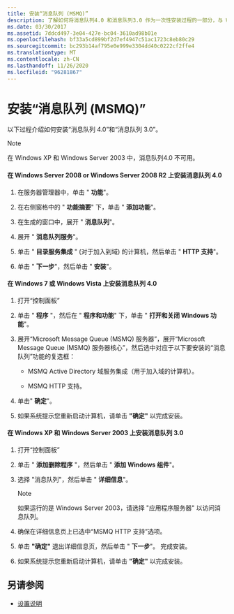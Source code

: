 ```yaml
---
title: 安装“消息队列 (MSMQ)”
description: 了解如何将消息队列4.0 和消息队列3.0 作为一次性安装过程的一部分，与 WFC 示例一起使用。
ms.date: 03/30/2017
ms.assetid: 7ddcd497-3e04-427e-bc04-3610ad98b01e
ms.openlocfilehash: bf33a5cd899bf2d7ef4947c51ac1723c8eb80c29
ms.sourcegitcommit: bc293b14af795e0e999e3304dd40c0222cf2ffe4
ms.translationtype: MT
ms.contentlocale: zh-CN
ms.lasthandoff: 11/26/2020
ms.locfileid: "96281867"
---
```

# <a name="installing-message-queuing-msmq"></a>安装“消息队列 (MSMQ)”

以下过程介绍如何安装“消息队列 4.0”和“消息队列 3.0”。  
  
> [!NOTE]
> 在 Windows XP 和 Windows Server 2003 中，消息队列4.0 不可用。  
  
#### <a name="to-install-message-queuing-40-on-windows-server-2008-or-windows-server-2008-r2"></a>在 Windows Server 2008 or Windows Server 2008 R2 上安装消息队列 4.0  
  
1. 在服务器管理器中，单击 " **功能**"。  
  
2. 在右侧窗格中的 " **功能摘要**" 下，单击 " **添加功能**"。  
  
3. 在生成的窗口中，展开 " **消息队列**"。  
  
4. 展开 " **消息队列服务**"。  
  
5. 单击 " **目录服务集成** " (对于加入到域) 的计算机，然后单击 " **HTTP 支持**"。  
  
6. 单击 " **下一步**"，然后单击 " **安装**"。  
  
#### <a name="to-install-message-queuing-40-on-windows-7-or-windows-vista"></a>在 Windows 7 或 Windows Vista 上安装消息队列 4.0  
  
1. 打开“控制面板”  
  
2. 单击 " **程序** "，然后在 " **程序和功能**" 下，单击 " **打开和关闭 Windows 功能**"。  
  
3. 展开“Microsoft Message Queue (MSMQ) 服务器”，展开“Microsoft Message Queue (MSMQ) 服务器核心”，然后选中对应于以下要安装的“消息队列”功能的复选框：  
  
    - MSMQ Active Directory 域服务集成（用于加入域的计算机）。  
  
    - MSMQ HTTP 支持。  
  
4. 单击" **确定**"。  
  
5. 如果系统提示您重新启动计算机，请单击 **"确定"** 以完成安装。  
  
#### <a name="to-install-message-queuing-30-on-windows-xp-and-windows-server-2003"></a>在 Windows XP 和 Windows Server 2003 上安装消息队列 3.0  
  
1. 打开“控制面板”  
  
2. 单击 " **添加删除程序** "，然后单击 " **添加 Windows 组件**"。  
  
3. 选择 "消息队列"，然后单击 " **详细信息**"。  
  
    > [!NOTE]
    > 如果运行的是 Windows Server 2003，请选择 "应用程序服务器" 以访问消息队列。  
  
4. 确保在详细信息页上已选中“MSMQ HTTP 支持”选项。  
  
5. 单击 **"确定"** 退出详细信息页，然后单击 " **下一步**"。 完成安装。  
  
6. 如果系统提示您重新启动计算机，请单击 **"确定"** 以完成安装。  
  
## <a name="see-also"></a>另请参阅

- [设置说明](set-up-instructions.md)
